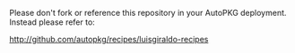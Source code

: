 Please don't fork or reference this repository in your AutoPKG deployment. Instead please refer to:

http://github.com/autopkg/recipes/luisgiraldo-recipes
